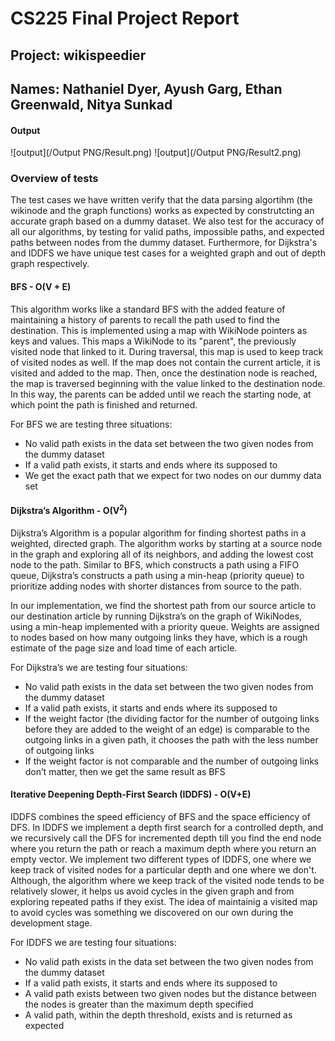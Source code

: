 # CS225 Final Project Report
## Project: wikispeedier
## Names: Nathaniel Dyer, Ayush Garg, Ethan Greenwald, Nitya Sunkad


#### Output
![output](/Output PNG/Result.png)
![output](/Output PNG/Result2.png)

### Overview of tests
The test cases we have written verify that the data parsing algortihm (the wikinode and the graph functions) works as expected by construtcting an accurate graph based on a dummy dataset. We also test for the accuracy of all our algorithms, by testing for valid paths, impossible paths, and expected paths between nodes from the dummy dataset. Furthermore, for Dijkstra's and IDDFS we have unique test cases for a weighted graph and out of depth graph respectively.

#### BFS - O(V + E)
This algorithm works like a standard BFS with the added feature of maintaining a history of parents to recall the path used to find the destination. This is implemented using a map with WikiNode pointers as keys and values. This maps a WikiNode to its "parent", the previously visited node that linked to it. During traversal, this map is used to keep track of visited nodes as well. If the map does not contain the current article, it is visited and added to the map. Then, once the destination node is reached, the map is traversed beginning with the value linked to the destination node. In this way, the parents can be added until we reach the starting node, at which point the path is finished and returned.

For BFS we are testing three situations:
* No valid path exists in the data set between the two given nodes from the dummy dataset
* If a valid path exists, it starts and ends where its supposed to
* We get the exact path that we expect for two nodes on our dummy data set

#### Dijkstra’s Algorithm - O(V<sup>2</sup>)
Dijkstra’s Algorithm is a popular algorithm for finding shortest paths in a weighted, directed graph. The algorithm works by starting at a source node in the graph and exploring all of its neighbors, and adding the lowest cost node to the path. Similar to BFS, which constructs a path using a FIFO queue, Dijkstra’s constructs a path using a min-heap (priority queue) to prioritize adding nodes with shorter distances from source to the path.

In our implementation, we find the shortest path from our source article to our destination article by running Dijkstra’s on the graph of WikiNodes, using a min-heap implemented with a priority queue. Weights are assigned to nodes based on how many outgoing links they have, which is a rough estimate of the page size and load time of each article.

For Dijkstra’s we are testing four situations:
* No valid path exists in the data set between the two given nodes from the dummy dataset
* If a valid path exists, it starts and ends where its supposed to
* If the weight factor (the dividing factor for the number of outgoing links before they are added to the weight of an edge) is comparable to the outgoing links in a given path, it chooses the path with the less number of outgoing links
* If the weight factor is not comparable and the number of outgoing links don’t matter, then we get the same result as BFS

#### Iterative Deepening Depth-First Search (IDDFS) - O(V+E)
IDDFS combines the speed efficiency of BFS and the space efficiency of DFS. In IDDFS we implement a depth first search for a controlled depth, and we recursively call the DFS for incremented depth till you find the end node where you return the path or reach a maximum depth where you return an empty vector. We implement two different types of IDDFS, one where we keep track of visited nodes for a particular depth and one where we don't. Although, the algorithm where we keep track of the visited node tends to be relatively slower, it helps us avoid cycles in the given graph and from exploring repeated paths if they exist. The idea of maintainig a visited map to avoid cycles was something we discovered on our own during the development stage.

For IDDFS we are testing four situations:
* No valid path exists in the data set between the two given nodes from the dummy dataset
* If a valid path exists, it starts and ends where its supposed to
* A valid path exists between two given nodes but the distance between the nodes is greater than the maximum depth specified
* A valid path, within the depth threshold, exists and is returned as expected
